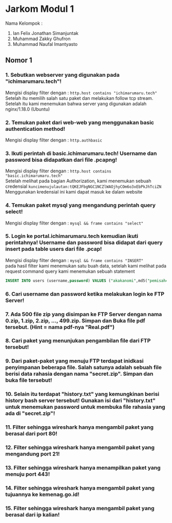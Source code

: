 # Jarkom Modul 1
Nama Kelompok :  
1. Ian Felix Jonathan Simanjuntak  
2. Muhammad Zakky Ghufron  
3. Muhammad Naufal Imantyasto

## Nomor 1
### 1. Sebutkan webserver yang digunakan pada "ichimarumaru.tech"!  
Mengisi display filter dengan : ```http.host contains "ichimarumaru.tech"```  
Setelah itu memilih salah satu paket dan melakukan follow tcp stream. Setelah itu kami menemukan bahwa server yang digunakan adalah nginx/1.18.0 (Ubuntu)
### 2. Temukan paket dari web-web yang menggunakan basic authentication method!  
Mengisi display filter dengan : ```http.authbasic```  
### 3. Ikuti perintah di basic.ichimarumaru.tech! Username dan password bisa didapatkan dari file .pcapng!  
Mengisi display filter dengan : ```http.host contains "basic.ichimarumaru.tech"```  
Setelah melihat pada bagian Authorization, kami menemukan sebuah credensial ```kuncimenujulautan:tQKEJFbgNGC1NCZlWAOjhyCOm6o3xEbPkJhTciZN ```
Menggunakan kredensial ini kami dapat masuk ke dalam website
### 4. Temukan paket mysql yang mengandung perintah query select!
Mengisi display filter dengan : ```mysql && frame contains "select"```  
### 5. Login ke portal.ichimarumaru.tech kemudian ikuti perintahnya! Username dan password bisa didapat dari query insert pada table users dari file .pcap!
Mengisi display filter dengan : ```mysql && frame contains "INSERT"```  
pada hasil filter kami menemukan satu buah data, setelah kami melihat pada request command query kami menemukan sebuah statement
```sql
INSERT INTO users (username,password) VALUES ("akakanomi",md5("pemisah4lautan"))
```
### 6. Cari username dan password ketika melakukan login ke FTP Server!
### 7. Ada 500 file zip yang disimpan ke FTP Server dengan nama 0.zip, 1.zip, 2.zip, ..., 499.zip. Simpan dan Buka file pdf tersebut. (Hint = nama pdf-nya "Real.pdf")
### 8. Cari paket yang menunjukan pengambilan file dari FTP tersebut!
### 9. Dari paket-paket yang menuju FTP terdapat inidkasi penyimpanan beberapa file. Salah satunya adalah sebuah file berisi data rahasia dengan nama "secret.zip". Simpan dan buka file tersebut!
### 10. Selain itu terdapat "history.txt" yang kemungkinan berisi history bash server tersebut! Gunakan isi dari "history.txt" untuk menemukan password untuk membuka file rahasia yang ada di "secret.zip"!
### 11. Filter sehingga wireshark hanya mengambil paket yang berasal dari port 80!
### 12. Filter sehingga wireshark hanya mengambil paket yang mengandung port 21!
### 13. Filter sehingga wireshark hanya menampilkan paket yang menuju port 443!
### 14. Filter sehingga wireshark hanya mengambil paket yang tujuannya ke kemenag.go.id!
### 15. Filter sehingga wireshark hanya mengambil paket yang berasal dari ip kalian!